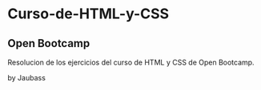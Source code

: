 # Curso-de-HTML-y-CSS

## Open Bootcamp

Resolucion de los ejercicios del curso de HTML y CSS de Open Bootcamp.

by Jaubass
